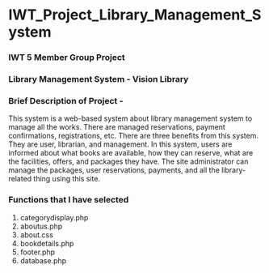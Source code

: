# IWT_Project_Library_Management_System

### IWT 5 Member Group Project
### Library Management System - Vision Library
### Brief Description of Project -
<p>
This system is a web-based system about library management system to manage all the works. There are managed reservations, payment confirmations, registrations, etc.
There are three benefits from this system. They are user, librarian, and management. In this system, users are informed about what books are available, how they can reserve, what are the facilities, offers, and packages they have. The site administrator can manage the packages, user reservations, payments, and all the library-related thing using this site.
</p>

### Functions that I have selected

<ol>
  <li>categorydisplay.php</li>

  <li>aboutus.php</li>
  
  <li>about.css</li>
  
  <li>bookdetails.php</li>

  <li>footer.php</li>

  <li>database.php</li>
</ol>

